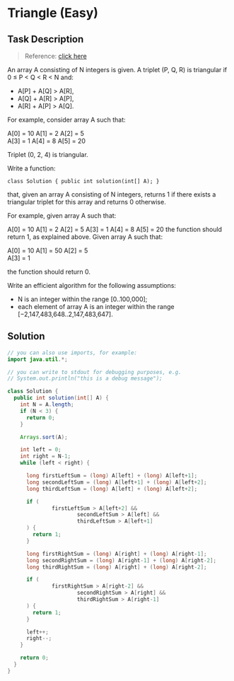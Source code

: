 # Triangle (Easy)

## Task Description

> Reference: [click here](https://app.codility.com/programmers/lessons/6-sorting/triangle/)

An array A consisting of N integers is given. A triplet (P, Q, R) is triangular if 0 ≤ P < Q < R < N and:

* A[P] + A[Q] > A[R],
* A[Q] + A[R] > A[P],
* A[R] + A[P] > A[Q].

For example, consider array A such that:

A[0] = 10    A[1] = 2    A[2] = 5        
A[3] = 1     A[4] = 8    A[5] = 20      

Triplet (0, 2, 4) is triangular.

Write a function:

`class Solution { public int solution(int[] A); }`

that, given an array A consisting of N integers, returns 1 if there exists a triangular triplet for this array and returns 0 otherwise.

For example, given array A such that:

A[0] = 10    A[1] = 2    A[2] = 5
A[3] = 1     A[4] = 8    A[5] = 20
the function should return 1, as explained above. Given array A such that:

A[0] = 10    A[1] = 50    A[2] = 5    
A[3] = 1    

the function should return 0.

Write an efficient algorithm for the following assumptions:

* N is an integer within the range [0..100,000];
* each element of array A is an integer within the range [−2,147,483,648..2,147,483,647].

## Solution

```java
// you can also use imports, for example:
import java.util.*;

// you can write to stdout for debugging purposes, e.g.
// System.out.println("this is a debug message");

class Solution {
  public int solution(int[] A) {
    int N = A.length;
    if (N < 3) {
      return 0;
    }

    Arrays.sort(A);

    int left = 0;
    int right = N-1;
    while (left < right) {

      long firstLeftSum = (long) A[left] + (long) A[left+1];
      long secondLeftSum = (long) A[left+1] + (long) A[left+2];
      long thirdLeftSum = (long) A[left] + (long) A[left+2];

      if (
              firstLeftSum > A[left+2] &&
                      secondLeftSum > A[left] &&
                      thirdLeftSum > A[left+1]
      ) {
        return 1;
      }

      long firstRightSum = (long) A[right] + (long) A[right-1];
      long secondRightSum = (long) A[right-1] + (long) A[right-2];
      long thirdRightSum = (long) A[right] + (long) A[right-2];

      if (
              firstRightSum > A[right-2] &&
                      secondRightSum > A[right] &&
                      thirdRightSum > A[right-1]
      ) {
        return 1;
      }

      left++;
      right--;
    }

    return 0;
  }
}
```